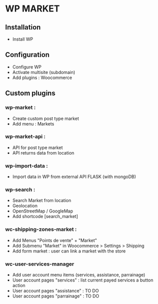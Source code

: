 # WP MARKET

## Installation
- Install WP

## Configuration
- Configure WP
- Activate multisite (subdomain)
- Add plugins : Woocommerce

## Custom plugins

### wp-market : 
- Create custom post type market 
- Add menu : Markets

### wp-market-api :  
- API for post type market 
- API returns data from location

### wp-import-data : 
- Import data in WP from external API FLASK (with mongoDB)

### wp-search : 
- Search Market from location
- Geolocation
- OpenStreetMap / GoogleMap
- Add shortcode [search_market]

### wc-shipping-zones-market : 
- Add Menus "Points de vente" + "Market"
- Add Submenu "Market" in Woocommerce > Settings > Shipping
- Add form market : user can link a market with the store

### wc-user-services-manager
- Add user account menu items (services, assistance, parrainage)
- User account pages "services" : list current payed services a button action
- User account pages "assistance" : TO DO
- User account pages "parrainage" : TO DO
